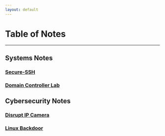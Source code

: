 ```yaml
---
layout: default
---
```


# Table of Notes
* * *
## Systems Notes
### [Secure-SSH](./Secure-SSH.md)
### [Domain Controller Lab](./Domain_Controller_Lab.md)

## Cybersecurity Notes
### [Disrupt IP Camera](./Airmon-ng_Used.md)
### [Linux Backdoor](./fifo_backdoor.md)
